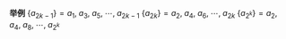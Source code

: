 **举例**
$\{a_{2k-1}\}=a_1,\;a_3,\;a_5,\;\cdots,\;a_{2k-1}$
$\{a_{2k}\}=a_2,\;a_4,\;a_6,\;\cdots,\;a_{2k}$
$\{a_{2^k}\}=a_2,\;a_4,\;a_8,\;\cdots,\;a_{2^k}$
